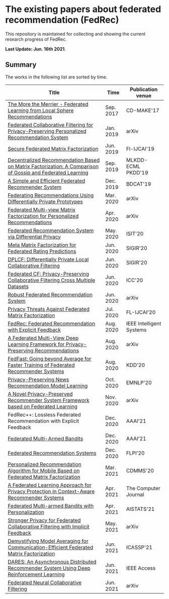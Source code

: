 # The existing papers about federated recommendation (FedRec)

This repository is maintained for collecting and showing the current research progress of FedRec.

<strong>Last Update: Jun. 16th 2021</strong>.

## Summary

The works in the following list are sorted by time.

| Title | Time | Publication venue |
| --- | --- | --- |
| [The More the Merrier - Federated Learning from Local Sphere Recommendations](https://publications.sba-research.org/publications/201708%20-%20BMalle%20-%20The%20More%20the%20Merrier.pdf) | Sep. 2017 | CD-MAKE'17 |
| [Federated Collaborative Filtering for Privacy-Preserving Personalized Recommendation System](https://arxiv.org/pdf/1901.09888.pdf) | Jan. 2019 | arXiv |
| [Secure Federated Matrix Factorization](https://arxiv.org/pdf/1906.05108.pdf) | Jun. 2019 | Fl-IJCAI'19 |
| [Decentralized Recommendation Based on Matrix Factorization: A Comparison of Gossip and Federated Learning](https://dmle.iais.fraunhofer.de/papers/hegedus2019decentralized.pdf) | Sep. 2019 | MLKDD-ECML PKDD'19 |
| [A Simple and Efficient Federated Recommender System](https://dl.acm.org/doi/10.1145/3365109.3368788) | Dec. 2019 | BDCAT'19 |
| [Federating Recommendations Using Differentially Private Prototypes](https://arxiv.org/pdf/2003.00602.pdf) | Mar. 2020 | arXiv |
| [Federated Multi-view Matrix Factorization for Personalized Recommendations](https://arxiv.org/abs/2004.04256) | Apr. 2020 | arXiv |
| [Federated Recommendation System via Differential Privacy](https://ieeexplore.ieee.org/document/9174297) | May. 2020 | ISIT'20 |
| [Meta Matrix Factorization for Federated Rating Predictions](https://arxiv.org/pdf/1910.10086v2.pdf) | Jun. 2020 | SIGIR'20 |
| [DPLCF: Differentially Private Local Collaborative Filtering](https://dl.acm.org/doi/abs/10.1145/3397271.3401053?casa_token=3nEw3CHZ6UIAAAAA:CzXCDEb65zjxXCbwhq7leQNO-6ZKrX4XoiVdMQJHLppCcGTOE_rvqcBBOfA4tQ2lCONkGy5kiOaFrRw) | Jun. 2020 | SIGIR'20 |
| [Federated CF: Privacy-Preserving Collaborative Filtering Cross Multiple Datasets](https://ieeexplore.ieee.org/document/9148791) | Jun. 2020 | ICC'20 |
| [Robust Federated Recommendation System](https://arxiv.org/pdf/2006.08259.pdf) | Jun. 2020 | arXiv |
| [Privacy Threats Against Federated Matrix Factorization](https://arxiv.org/pdf/2007.01587.pdf) | Jul. 2020 | FL-IJCAI'20 |
| [FedRec: Federated Recommendation with Explicit Feedback](https://ieeexplore.ieee.org/document/9170754) | Aug. 2020 | IEEE Intelligent Systems |
| [A Federated Multi-View Deep Learning Framework for Privacy-Preserving Recommendations](https://arxiv.org/pdf/2008.10808.pdf) | Aug. 2020 | arXiv |
| [FedFast: Going beyond Average for Faster Training of Federated Recommender Systems](https://dl.acm.org/doi/pdf/10.1145/3394486.3403176) | Aug. 2020 | KDD'20 |
| [Privacy-Preserving News Recommendation Model Learning](https://www.aclweb.org/anthology/2020.findings-emnlp.128.pdf) | Oct. 2020 | EMNLP'20 |
| [A Novel Privacy-Preserved Recommender System Framework based on Federated Learning](https://arxiv.org/pdf/2011.05614.pdf) | Nov. 2020 | arXiv |
| FedRec++: Lossless Federated Recommendation with Explicit Feedback | Dec. 2020 | AAAI'21 |
| [Federated Multi-Armed Bandits](https://www.aaai.org/AAAI21Papers/AAAI-1473.ShiC.pdf) | Dec. 2020 | AAAI'21 |
| [Federated Recommendation Systems](https://link.springer.com/chapter/10.1007/978-3-030-63076-8_16) | Dec. 2020 | FLPI'20 |
| [Personalized Recommendation Algorithm for Mobile Based on Federated Matrix Factorization](https://iopscience.iop.org/article/10.1088/1742-6596/1802/3/032021/pdf) | Mar. 2021 | CDMMS'20 |
| [A Federated Learning Approach for Privacy Protection in Context-Aware Recommender Systems](https://academic.oup.com/comjnl/advance-article-abstract/doi/10.1093/comjnl/bxab025/6259634?redirectedFrom=fulltext) | Apr. 2021 | The Computer Journal |
| [Federated Multi-armed Bandits with Personalization](http://proceedings.mlr.press/v130/shi21c/shi21c.pdf) | Apr. 2021 | AISTATS'21 |
| [Stronger Privacy for Federated Collaborative Filtering with Implicit Feedback](https://arxiv.org/pdf/2105.03941.pdf) | May. 2021 | arXiv |
| [Demystifying Model Averaging for Communication-Efficient Federated Matrix Factorization](https://ieeexplore.ieee.org/stamp/stamp.jsp?tp=&arnumber=9413927) | Jun. 2021 | ICASSP'21 |
| [DARES: An Asynchronous Distributed Recommender System Using Deep Reinforcement Learning](https://ieeexplore.ieee.org/abstract/document/9448142) | Jun. 2021 | IEEE Access |
| [Federated Neural Collaborative Filtering](https://arxiv.org/pdf/2106.04405.pdf) | Jun. 2021 | arXiv |

<!--
## Details

I will briefly introduce each paper one by one. The freshest is on the top.

***
### Federated Recommendation Systems
#### Affiliations: WeBank, Hong Kong University of Science and Technology
The paper is an overview of the existing papers of FedRec. Besides, it also provides a categorization of FedRec and concludes the challenges when building a federated recommender system.

***
### Privacy-Preserving News Recommendation Model Learning
#### Affiliations: Tsinghua University, Microsoft Research Asia

-->
